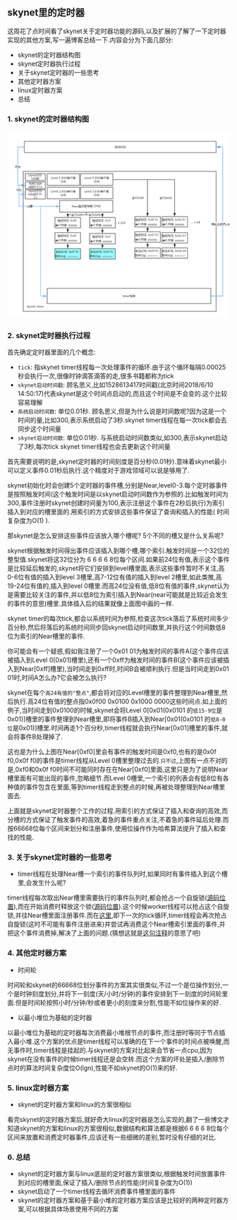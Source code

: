 ## skynet里的定时器

这周花了点时间看了skynet关于定时器功能的源码,以及扩展的了解了一下定时器实现的其他方案,写一遍博客总结一下.内容会分为下面几部分:

- skynet的定时器结构图
- skynet定时器执行过程
- 关于skynet定时器的一些思考
- 其他定时器方案
- linux定时器方案
- 总结


### 1. skynet的定时器结构图
![skynet timer](../img/skynet/timer/skynettimer.png)

### 2. skynet定时器执行过程

首先确定定时器里面的几个概念:

- `tick`: 指skynet timer线程每一次处理事件的循环.由于这个循环每隔0.00025秒会执行一次,很像时钟滴答滴答的走,很多书籍都称为tick
- `skynet启动时间戳`: 顾名思义,比如1528613417时间戳(北京时间2018/6/10 14:50:17)代表skynet是这个时间点启动的,而且这个时间是不会变的.这个比较容易理解
- `系统启动时间数`: 单位0.01秒. 顾名思义,但是为什么说是时间数呢?因为这是一个时间的量,比如300,表示系统启动了3秒.skynet timer线程在每一次tick都会去同步这个时间量
- `skynet启动时间数`: 单位0.01秒. 与系统启动时间数类似,如300,表示skynet启动了3秒,每次tick skynet timer线程也会去更新这个时间量

首先需要说明的是,skynet定时器的时间刻度是百分秒(0.01秒).意味着skynet最小可以定义事件0.01秒后执行.这个精度对于游戏领域可以说是够用了.

skynet初始化时会创建5个定时器的事件槽,分别是Near,level0-3.每个定时器事件是按照触发时间(这个触发时间是以skynet启动时间数作为参照的.比如触发时间为300,事件注册时skynet创建时间量为100,表示注册这个事件在2秒后执行)为索引插入到对应的槽里面的.用索引的方式安排这些事件保证了查询和插入的性能( 时间复杂度为O(1) ).

那skynet是怎么安排这些事件应该放入哪个槽呢? 5个不同的槽又是什么关系呢?

skynet根据触发时间得出事件应该插入到哪个槽,哪个索引.触发时间是一个32位的整型值.skynet将这32位分为 6 6 6 6 8位每个区间.如果前24位有值,表示这个事件是比较延后触发的,skynet将它们安排到level槽里面,表示这些事件暂时不关注,高0-6位有值的插入到level 3槽里,高7-12位有值的插入到level 2槽里,如此类推,高19-24位有值的,插入到level 0槽里.而高24位没有值,低8位有值的事件,skynet认为是需要比较关注的事件,并以低8位为索引插入到Near(near可能就是比较近会发生的事件的意思)槽里.具体插入后的结果就像上面图中画的一样.

skynet timer的每次tick,都会以系统时间为参照,检查这次tick落后了系统时间多少百分秒,然后将落后的系统时间同步回skynet启动时间数里,并执行这个时间数低8位为索引的Near槽里的事件.

你可能会有一个疑惑,假如我注册了一个0x01 01为触发时间的事件A(这个事件应该被插入到Level 0[0x01]槽里),还有一个0xff为触发时间的事件B(这个事件应该被插入到Near[0xff]槽里),当时间走到0xff时,时间B会被顺利执行.但是当时间走到0x01 01时,时间A怎么办?它会被怎么执行?

skynet在每个`高24有值的"整点"`,都会将对应的Level槽里的事件整理到Near槽里,然后执行.高24位有值的整点指0x0f00 0x0100 0x1000 0000这些时间点.如上面的例子,当时间走到0x0100的时候,skynet会将Level 0[0x01(0x0101 的`低15-9位`是0x01)]槽里的事件整理到Near槽里,即将事件B插入到Near[0x01(0x0101 的`低8-0位`是0x01)]槽里.时间再走1个百分秒,timer线程就会执行Near[0x01]槽里的事件,就会将事件B处理掉了.

这也是为什么上图在Near[0xf0]里会有事件的触发时间是0xf0,也有的是0x0f f0,0x0f f0的事件是timer线程从Level 0槽里整理过去的.`只不过`,上图有一点不对的是,0xf0和0x0f f0时间不可能同时存在在Near[0xf0]里面,这里只是为了说明Near槽里面有可能出现的事件,忽略细节.而Level 0槽里,一个索引的列表会有低8位有各种值的事件包含在里面,等到timer线程走到整点的时候,再被处理整理到Near槽里面去.

上面就是skynet定时器整个工作的过程.用索引的方式保证了插入和查询的高效,而分槽的方式保证了触发事件的高效,着急的事件重点关注,不着急的事件延后处理.而按66668位每个区间来划分和注册事件,使用位操作作为哈希算法提升了插入和查找的性能.

### 3. 关于skynet定时器的一些思考

- timer线程在处理Near槽一个索引的事件队列时,如果同时有事件插入到这个槽里,会发生什么呢?

timer线程每次取出Near槽里需要执行的事件队列时,都会抢占一个自旋锁([源码位置](https://github.com/cloudwu/skynet/blob/master/skynet-src/skynet_timer.c#L174)),而在开始消费时释放这个锁([源码位置](https://github.com/cloudwu/skynet/blob/master/skynet-src/skynet_timer.c#L165)).这个时候worker线程可以抢占这个自旋锁,并往Near槽里面注册事件.而在[这里](https://github.com/cloudwu/skynet/blob/master/skynet-src/skynet_timer.c#L177),即下一次的tick循环,timer线程会再次抢占自旋锁(这时不可能有事件注册进来)并尝试再消费这个Near槽索引里面的事件,并把这个事件消费掉,解决了上面的问题.(猜想这就是[这句注释](https://github.com/cloudwu/skynet/blob/master/skynet-src/skynet_timer.c#L176)的意思了吧)

### 4. 其他定时器方案

- 时间轮

时间轮和skynet的66668位划分事件的方案其实很类似,不过一个是位操作划分,一个是时钟刻度划分,并将下一刻度(天/小时/分钟)的事件安排到下一刻度的时间轮里面.但是时间轮按照小时/分钟/秒或者更小的刻度来分割,性能不如位操作来的好.

- 以最小堆位为基础的定时器

以最小堆位为基础的定时器每次消费最小堆根节点的事件,而注册时等同于节点插入最小堆.这个方案的优点是timer线程可以准确的在下一个事件的时间点被唤醒,而无事件时,timer线程是挂起的.与skynet的方案对比起来会节省一点cpu,因为skynet在没有事件的时候timer线程还是会空转.而这个方案的坏处是插入/删除节点时的算法时间复杂度位O(lgn),性能不如skynet的O(1)来的好.

### 5. linux定时器方案

- skynet的定时器方案和linux的方案很相似

看完skynet的定时器方案后,就好奇大linux的定时器是怎么实现的,翻了一些博文才知道skynet的方案和linux的方案很相似,数据结构和算法都是根据6 6 6 6 8位每个区间来放置和消费定时器事件,应该还有一些细微的差别,暂时没有仔细的对比.

### 6. 总结

- skynet的定时器方案与linux底层的定时器方案很类似,根据触发时间放置事件到对应的槽里面,保证了插入/删除节点的性能(时间复杂度为O(1))
- skynet启动了一个timer线程去循环消费事件槽里面的事件
- skynet的定时器方案和基于最小堆的定时器方案应该是比较好的两种定时器方案,可以根据具体场景使用不同的方案

